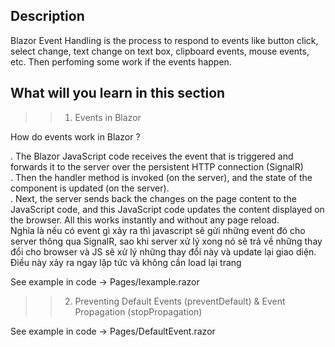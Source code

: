 ## Description
Blazor Event Handling is the process to respond to events like button click, select change, text change on text box, clipboard events, mouse events, etc. Then perfoming some work if the events happen. 

## What will you learn in this section
>> 1. Events in Blazor

How do events work in Blazor ?

. The Blazor JavaScript code receives the event that is triggered and forwards it to the server over the persistent HTTP connection (SignalR) <br>
. Then the handler method is invoked (on the server), and the state of the component is updated (on the server).<br>
. Next, the server sends back the changes on the page content to the JavaScript code, and this JavaScript code updates the content displayed on the browser. All this works instantly and without any page reload.<br>
Nghĩa là nếu có event gì xảy ra thì javascript sẽ gửi những event đó cho server thông qua SignalR, sao khi server xử lý xong nó sẽ trả về những thay đổi cho browser và JS sẽ xử lý những thay đổi này và update lại giao diện. Điều này xảy ra ngay lập tức và không cần load lại trang <br>

See example in code ->  Pages/Iexample.razor

>> 2. Preventing Default Events (preventDefault) & Event Propagation (stopPropagation)

See example in code -> Pages/DefaultEvent.razor

